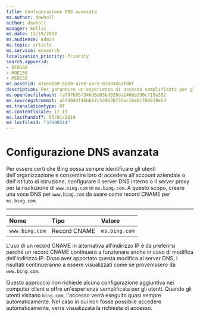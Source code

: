 ```yaml
---
title: Configurazione DNS avanzata
ms.author: dawholl
author: dawholl
manager: kellis
ms.date: 12/19/2018
ms.audience: Admin
ms.topic: article
ms.service: mssearch
localization_priority: Priority
search.appverid:
- BFB160
- MOE150
- MED150
ms.assetid: 47eedbb9-6da9-47e0-aac5-078d34a7fd8f
description: Per garantire un'esperienza di accesso semplificata per gli utenti, è possibile configurare il server DNS con un record CNAME
ms.openlocfilehash: fa797b95f346d6d03bd020da146bb330c715e392
ms.sourcegitcommit: a5fd9d4f46bbb7c539630735ac16e0c786939e5d
ms.translationtype: HT
ms.contentlocale: it-IT
ms.lasthandoff: 05/01/2019
ms.locfileid: "33508514"
---
```

# <a name="advanced-dns-configuration"></a>Configurazione DNS avanzata

Per essere certi che Bing possa sempre identificare gli utenti dell'organizzazione e consentire loro di accedere all'account aziendale o dell'istituto di istruzione, configurare il server DNS interno o il server proxy per la risoluzione di `www.bing.com` in `ms.bing.com`. A questo scopo, creare una voce DNS per `www.bing.com` da usare come record CNAME per `ms.bing.com`.
  
****

|**Nome**|**Tipo**|**Valore**|
|:-----|:-----|:-----|
|`www.bing.com`  <br/> |Record CNAME  <br/> |`ms.bing.com`  <br/> |
   
L'uso di un record CNAME in alternativa all'indirizzo IP è da preferirsi perché un record CNAME continuerà a funzionare anche in caso di modifica dell'indirizzo IP. Dopo aver apportato questa modifica al server DNS, i risultati continueranno a essere visualizzati come se provenissero da `www.bing.com`. 
  
Questo approccio non richiede alcuna configurazione aggiuntiva nei computer client e offre un'esperienza semplificata per gli utenti. Quando gli utenti visitano `bing.com`, l'accesso verrà eseguito quasi sempre automaticamente. Nel caso in cui non fosse possibile accedere automaticamente, verrà visualizzata la richiesta di accesso.
